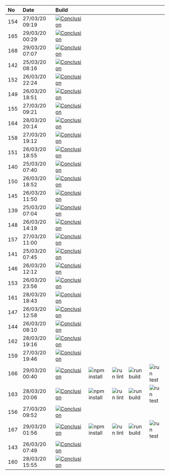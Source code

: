 | No  | Date           | Build                                                                                                                                                              |                                                                      |                                                                |                                                                  |                                                                |
| :-- | :------------- | :----------------------------------------------------------------------------------------------------------------------------------------------------------------- | :------------------------------------------------------------------- | :------------------------------------------------------------- | :--------------------------------------------------------------- | :------------------------------------------------------------- |
| 154 | 27/03/20 09:19 | [![Conclusion](https://img.shields.io/badge/build-pass-brightgreen)](https://github.com/e2e-boilerplate/webdriverio-commonjs-jasmine-assert/actions/runs/64619681) |                                                                      |                                                                |                                                                  |                                                                |
| 165 | 29/03/20 00:29 | [![Conclusion](https://img.shields.io/badge/build-pass-brightgreen)](https://github.com/e2e-boilerplate/webdriverio-commonjs-jasmine-assert/actions/runs/65637488) |                                                                      |                                                                |                                                                  |                                                                |
| 168 | 29/03/20 07:07 | [![Conclusion](https://img.shields.io/badge/build-pass-brightgreen)](https://github.com/e2e-boilerplate/webdriverio-commonjs-jasmine-assert/actions/runs/65778796) |                                                                      |                                                                |                                                                  |                                                                |
| 142 | 25/03/20 08:16 | [![Conclusion](https://img.shields.io/badge/build-pass-brightgreen)](https://github.com/e2e-boilerplate/webdriverio-commonjs-jasmine-assert/actions/runs/62974220) |                                                                      |                                                                |                                                                  |                                                                |
| 152 | 26/03/20 22:24 | [![Conclusion](https://img.shields.io/badge/build-pass-brightgreen)](https://github.com/e2e-boilerplate/webdriverio-commonjs-jasmine-assert/actions/runs/64282527) |                                                                      |                                                                |                                                                  |                                                                |
| 149 | 26/03/20 18:51 | [![Conclusion](https://img.shields.io/badge/build-fail-red)](https://github.com/e2e-boilerplate/webdriverio-commonjs-jasmine-assert/actions/runs/64174942)         |                                                                      |                                                                |                                                                  |                                                                |
| 155 | 27/03/20 09:21 | [![Conclusion](https://img.shields.io/badge/build-pass-brightgreen)](https://github.com/e2e-boilerplate/webdriverio-commonjs-jasmine-assert/actions/runs/64620919) |                                                                      |                                                                |                                                                  |                                                                |
| 164 | 28/03/20 20:14 | [![Conclusion](https://img.shields.io/badge/build-pass-brightgreen)](https://github.com/e2e-boilerplate/webdriverio-commonjs-jasmine-assert/actions/runs/65544996) |                                                                      |                                                                |                                                                  |                                                                |
| 158 | 27/03/20 19:12 | [![Conclusion](https://img.shields.io/badge/build-pass-brightgreen)](https://github.com/e2e-boilerplate/webdriverio-commonjs-jasmine-assert/actions/runs/64974228) |                                                                      |                                                                |                                                                  |                                                                |
| 151 | 26/03/20 18:55 | [![Conclusion](https://img.shields.io/badge/build-pass-brightgreen)](https://github.com/e2e-boilerplate/webdriverio-commonjs-jasmine-assert/actions/runs/64176368) |                                                                      |                                                                |                                                                  |                                                                |
| 140 | 25/03/20 07:40 | [![Conclusion](https://img.shields.io/badge/build-pass-brightgreen)](https://github.com/e2e-boilerplate/webdriverio-commonjs-jasmine-assert/actions/runs/62951480) |                                                                      |                                                                |                                                                  |                                                                |
| 150 | 26/03/20 18:52 | [![Conclusion](https://img.shields.io/badge/build-pass-brightgreen)](https://github.com/e2e-boilerplate/webdriverio-commonjs-jasmine-assert/actions/runs/64175198) |                                                                      |                                                                |                                                                  |                                                                |
| 145 | 26/03/20 11:50 | [![Conclusion](https://img.shields.io/badge/build-pass-brightgreen)](https://github.com/e2e-boilerplate/webdriverio-commonjs-jasmine-assert/actions/runs/63911199) |                                                                      |                                                                |                                                                  |                                                                |
| 139 | 25/03/20 07:04 | [![Conclusion](https://img.shields.io/badge/build-pass-brightgreen)](https://github.com/e2e-boilerplate/webdriverio-commonjs-jasmine-assert/actions/runs/62928997) |                                                                      |                                                                |                                                                  |                                                                |
| 148 | 26/03/20 14:19 | [![Conclusion](https://img.shields.io/badge/build-pass-brightgreen)](https://github.com/e2e-boilerplate/webdriverio-commonjs-jasmine-assert/actions/runs/64017148) |                                                                      |                                                                |                                                                  |                                                                |
| 157 | 27/03/20 11:00 | [![Conclusion](https://img.shields.io/badge/build-pass-brightgreen)](https://github.com/e2e-boilerplate/webdriverio-commonjs-jasmine-assert/actions/runs/64681350) |                                                                      |                                                                |                                                                  |                                                                |
| 141 | 25/03/20 07:45 | [![Conclusion](https://img.shields.io/badge/build-pass-brightgreen)](https://github.com/e2e-boilerplate/webdriverio-commonjs-jasmine-assert/actions/runs/62952840) |                                                                      |                                                                |                                                                  |                                                                |
| 146 | 26/03/20 12:12 | [![Conclusion](https://img.shields.io/badge/build-pass-brightgreen)](https://github.com/e2e-boilerplate/webdriverio-commonjs-jasmine-assert/actions/runs/63930794) |                                                                      |                                                                |                                                                  |                                                                |
| 153 | 26/03/20 23:56 | [![Conclusion](https://img.shields.io/badge/build-pass-brightgreen)](https://github.com/e2e-boilerplate/webdriverio-commonjs-jasmine-assert/actions/runs/64316440) |                                                                      |                                                                |                                                                  |                                                                |
| 161 | 28/03/20 18:43 | [![Conclusion](https://img.shields.io/badge/build-pass-brightgreen)](https://github.com/e2e-boilerplate/webdriverio-commonjs-jasmine-assert/actions/runs/65506669) |                                                                      |                                                                |                                                                  |                                                                |
| 147 | 26/03/20 12:58 | [![Conclusion](https://img.shields.io/badge/build-fail-red)](https://github.com/e2e-boilerplate/webdriverio-commonjs-jasmine-assert/actions/runs/63958552)         |                                                                      |                                                                |                                                                  |                                                                |
| 144 | 26/03/20 08:10 | [![Conclusion](https://img.shields.io/badge/build-pass-brightgreen)](https://github.com/e2e-boilerplate/webdriverio-commonjs-jasmine-assert/actions/runs/63768473) |                                                                      |                                                                |                                                                  |                                                                |
| 162 | 28/03/20 19:16 | [![Conclusion](https://img.shields.io/badge/build-pass-brightgreen)](https://github.com/e2e-boilerplate/webdriverio-commonjs-jasmine-assert/actions/runs/65521245) |                                                                      |                                                                |                                                                  |                                                                |
| 159 | 27/03/20 19:46 | [![Conclusion](https://img.shields.io/badge/build-pass-brightgreen)](https://github.com/e2e-boilerplate/webdriverio-commonjs-jasmine-assert/actions/runs/64985290) |                                                                      |                                                                |                                                                  |                                                                |
| 166 | 29/03/20 00:40 | [![Conclusion](https://img.shields.io/badge/build-pass-brightgreen)](https://github.com/e2e-boilerplate/webdriverio-commonjs-jasmine-assert/actions/runs/65640592) | ![npm install](https://img.shields.io/badge/npm-install-brightgreen) | ![run lint](https://img.shields.io/badge/run-lint-brightgreen) | ![run build](https://img.shields.io/badge/run-build-brightgreen) | ![run test](https://img.shields.io/badge/run-test-brightgreen) |
| 163 | 28/03/20 20:06 | [![Conclusion](https://img.shields.io/badge/build-pass-brightgreen)](https://github.com/e2e-boilerplate/webdriverio-commonjs-jasmine-assert/actions/runs/65533167) | ![npm install](https://img.shields.io/badge/npm-install-brightgreen) | ![run lint](https://img.shields.io/badge/run-lint-brightgreen) | ![run build](https://img.shields.io/badge/run-build-brightgreen) | ![run test](https://img.shields.io/badge/run-test-brightgreen) |
| 156 | 27/03/20 09:52 | [![Conclusion](https://img.shields.io/badge/build-pass-brightgreen)](https://github.com/e2e-boilerplate/webdriverio-commonjs-jasmine-assert/actions/runs/64637538) |                                                                      |                                                                |                                                                  |                                                                |
| 167 | 29/03/20 01:56 | [![Conclusion](https://img.shields.io/badge/build-pass-brightgreen)](https://github.com/e2e-boilerplate/webdriverio-commonjs-jasmine-assert/actions/runs/65664263) | ![npm install](https://img.shields.io/badge/npm-install-brightgreen) | ![run lint](https://img.shields.io/badge/run-lint-brightgreen) | ![run build](https://img.shields.io/badge/run-build-brightgreen) | ![run test](https://img.shields.io/badge/run-test-brightgreen) |
| 143 | 26/03/20 07:49 | [![Conclusion](https://img.shields.io/badge/build-pass-brightgreen)](https://github.com/e2e-boilerplate/webdriverio-commonjs-jasmine-assert/actions/runs/63751001) |                                                                      |                                                                |                                                                  |                                                                |
| 160 | 28/03/20 15:55 | [![Conclusion](https://img.shields.io/badge/build-pass-brightgreen)](https://github.com/e2e-boilerplate/webdriverio-commonjs-jasmine-assert/actions/runs/65439913) |                                                                      |                                                                |                                                                  |                                                                |
